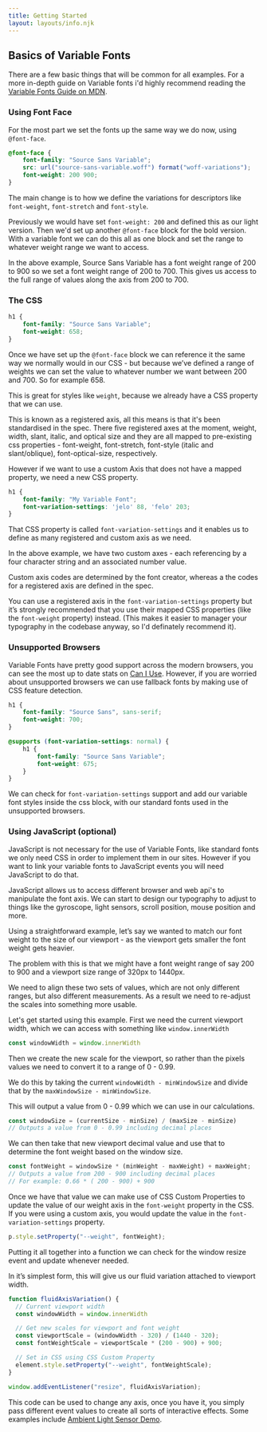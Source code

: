 ```yaml
---
title: Getting Started
layout: layouts/info.njk
---
```


## Basics of Variable Fonts
There are a few basic things that will be common for all examples. For a more in-depth guide on Variable fonts i'd highly recommend reading the [Variable Fonts Guide on MDN](https://developer.mozilla.org/en-US/docs/Web/CSS/CSS_Fonts/Variable_Fonts_Guide).

### Using Font Face
For the most part we set the fonts up the same way we do now, using `@font-face`.

``` css
@font-face {
    font-family: "Source Sans Variable";
    src: url("source-sans-variable.woff") format("woff-variations");
    font-weight: 200 900;
}
```

The main change is to how we define the variations for descriptors like `font-weight`, `font-stretch` and `font-style`.

Previously we would have set `font-weight: 200` and defined this as our light version. Then we'd set up another `@font-face` block for the bold version. With a variable font we can do this all as one block and set the range to whatever weight range we want to access.

In the above example, Source Sans Variable has a font weight range of 200 to 900 so we set a font weight range of 200 to 700. This gives us access to the full range of values along the axis from 200 to 700.

### The CSS

``` css
h1 {
    font-family: "Source Sans Variable";
    font-weight: 658;
}
```

Once we have set up the `@font-face` block we can reference it the same way we normally would in our CSS - but because we’ve defined a range of weights we can set the value to whatever number we want between 200 and 700. So for example 658.

This is great for styles like `weight`, because we already have a CSS property that we can use.

This is known as a registered axis, all this means is that it's been standardised in the spec. There five registered axes at the moment, weight, width, slant, italic, and optical size and they are all mapped to pre-existing css properties - font-weight, font-stretch, font-style (italic and slant/oblique), font-optical-size, respectively.

However if we want to use a custom Axis that does not have a mapped property, we need a new CSS property.

``` css
h1 {
    font-family: "My Variable Font";
    font-variation-settings: 'jelo' 88, 'felo' 203;
}
```

That CSS property is called `font-variation-settings` and it enables us to define as many registered and custom axis as we need.

In the above example, we have two custom axes - each referencing by a four character string and an associated number value.

Custom axis codes are determined by the font creator, whereas a the codes for a registered axis are defined in the spec.

You can use a registered axis in the `font-variation-settings` property but it’s strongly recommended that you use their mapped CSS properties (like the `font-weight` property) instead. (This makes it easier to manager your typography in the codebase anyway, so I'd definately recommend it).

### Unsupported Browsers

Variable Fonts have pretty good support across the modern browsers, you can see the most up to date stats on [Can I Use](https://caniuse.com/#search=variable%20fonts). However, if you are worried about unsupported browsers we can use fallback fonts by making use of CSS feature detection.

```css
h1 {
    font-family: "Source Sans", sans-serif;
    font-weight: 700;
}

@supports (font-variation-settings: normal) {
    h1 {
        font-family: "Source Sans Variable";
        font-weight: 675;
    }
}
```

We can check for `font-variation-settings` support and add our variable font styles inside the css block, with our standard fonts used in the unsupported browsers.

### Using JavaScript (optional)

JavaScript is not necessary for the use of Variable Fonts, like standard fonts we only need CSS in order to implement them in our sites. However if you want to link your variable fonts to JavaScript events you will need JavaScript to do that.

JavaScript allows us to access different browser and web api's to manipulate the font axis. We can start to design our typography to adjust to things like the gyroscope, light sensors, scroll position, mouse position and more.

Using a straightforward example, let’s say we wanted to match our font weight to the size of our viewport - as the viewport gets smaller the font weight gets heavier.

The problem with this is that we might have a font weight range of say 200 to 900 and a viewport size range of 320px to 1440px.

We need to align these two sets of values, which are not only different ranges, but also different measurements. As a result we need to re-adjust the scales into something more usable.

Let's get started using this example. First we need the current viewport width, which we can access with something like `window.innerWidth`

```js
const windowWidth = window.innerWidth
```

Then we create the new scale for the viewport, so rather than the pixels values we need to convert it to a range of 0 - 0.99.

We do this by taking the current `windowWidth - minWindowSize` and divide that by the `maxWindowSize - minWindowSize`.

This will output a value from 0 - 0.99 which we can use in our calculations.

```js
const windowSize = (currentSize - minSize) / (maxSize - minSize)
// Outputs a value from 0 - 0.99 including decimal places
```

We can then take that new viewport decimal value and use that to determine the font weight based on the window size.

```js
const fontWeight = windowSize * (minWeight - maxWeight) + maxWeight;
// Outputs a value from 200 - 900 including decimal places
// For example: 0.66 * ( 200 - 900) + 900
```

Once we have that value we can make use of CSS Custom Properties to update the value of our weight axis in the `font-weight` property in the CSS. If you were using a custom axis, you would update the value in the `font-variation-settings` property.

```js
p.style.setProperty("--weight", fontWeight);
```

Putting it all together into a function we can check for the window resize event and update whenever needed.

In it’s simplest form, this will give us our fluid variation attached to viewport width.

```js
function fluidAxisVariation() {
  // Current viewport width
  const windowWidth = window.innerWidth

  // Get new scales for viewport and font weight
  const viewportScale = (windowWidth - 320) / (1440 - 320);
  const fontWeightScale = viewportScale * (200 - 900) + 900;

  // Set in CSS using CSS Custom Property
  element.style.setProperty("--weight", fontWeightScale);
}

window.addEventListener("resize", fluidAxisVariation);
```

This code can be used to change any axis, once you have it, you simply pass different event values to create all sorts of interactive effects. Some examples include [Ambient Light Sensor Demo](/posts/light-sensor-demo).